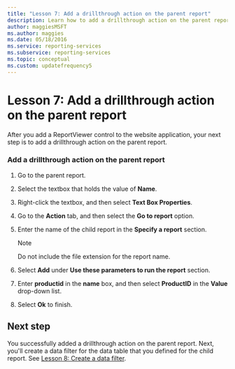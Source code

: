 ```yaml
---
title: "Lesson 7: Add a drillthrough action on the parent report"
description: Learn how to add a drillthrough action on the parent report after you add a ReportViewer control to the website application.
author: maggiesMSFT
ms.author: maggies
ms.date: 05/18/2016
ms.service: reporting-services
ms.subservice: reporting-services
ms.topic: conceptual
ms.custom: updatefrequency5
---
```

# Lesson 7: Add a drillthrough action on the parent report
After you add a ReportViewer control to the website application, your next step is to add a drillthrough action on the parent report.  
  
### Add a drillthrough action on the parent report  
  
1.  Go to the parent report.  
  
2.  Select the textbox that holds the value of **Name**.  
  
3.  Right-click the textbox, and then select **Text Box Properties**.  
  
4.  Go to the **Action** tab, and then select the **Go to report** option.  
  
5.  Enter the name of the child report in the **Specify a report** section.  
  
    > [!NOTE]
    > Do not include the file extension for the report name.  
  
6.  Select **Add** under **Use these parameters to run the report** section.  
  
7.  Enter **productid** in the **name** box, and then select **ProductID** in the **Value** drop-down list.  
  
8.  Select **Ok** to finish.  
  
## Next step

You successfully added a drillthrough action on the parent report. Next, you'll create a data filter for the data table that you defined for the child report. See [Lesson 8: Create a data filter](../reporting-services/lesson-8-create-a-data-filter.md).  
  
  
  

